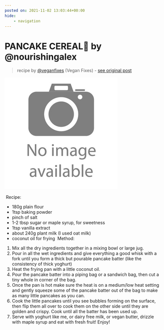 ```yaml
---
posted on: 2021-11-02 13:03:44+00:00
hide:
    - navigation
---
```


# PANCAKE CEREAL🥞 by @nourishingalex 

> recipe by [@veganfixes](https://www.instagram.com/veganfixes/) 
(Vegan Fixes) - [see original post](https://instagram.com/p/CVxkL9zqReL)

![](../img/noimage.jpg)

⁣
Recipe:⁣
- 180g plain flour⁣
- 1tsp baking powder⁣
- pinch of salt⁣
- 1-2 tbsp sugar or maple syrup, for sweetness ⁣
- 1tsp vanilla extract ⁣
- about 240g plant milk⁣ (I used oat milk)
- coconut oil for frying⁣
⁣
Method:⁣
1. Mix all the dry ingredients together in a mixing bowl or large jug. ⁣
⁣
2. Pour in all the wet ingredients and give everything a good whisk with a fork until you form a thick but pourable pancake batter (like the consistency of thick yoghurt) ⁣
⁣
3. Heat the frying pan with a little coconut oil. ⁣
⁣
4. Pour the pancake batter into a piping bag or a sandwich bag, then cut a tiny whole in corner of the bag. ⁣
⁣
5. Once the pan is hot make sure the heat is on a medium/low heat setting and gently squeeze some of the pancake batter out of the bag to make as many little pancakes as you can. ⁣
⁣
6. Cook the little pancakes until you see bubbles forming on the surface, then flip them all over to cook them on the other side until they are golden and crispy. Cook until all the batter has been used up. ⁣
⁣
7. Serve with yoghurt like me, or dairy free milk, or vegan butter, drizzle with maple syrup and eat with fresh fruit! Enjoy! ⁣
⁣ 